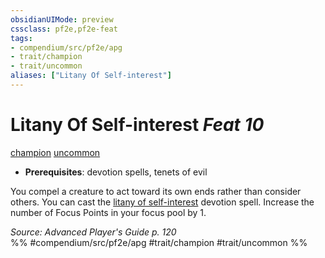 ```yaml
---
obsidianUIMode: preview
cssclass: pf2e,pf2e-feat
tags:
- compendium/src/pf2e/apg
- trait/champion
- trait/uncommon
aliases: ["Litany Of Self-interest"]
---
```

# Litany Of Self-interest  *Feat 10*  
[champion](../../Rules/traits/champion.md)  [uncommon](../../Rules/traits/uncommon.md)  

- **Prerequisites**: devotion spells, tenets of evil

You compel a creature to act toward its own ends rather than consider others. You can cast the [litany of self-interest](../spells/litany-of-self-interest-apg.md) devotion spell. Increase the number of Focus Points in your focus pool by 1.

*Source: Advanced Player's Guide p. 120*  
%% #compendium/src/pf2e/apg #trait/champion #trait/uncommon %%